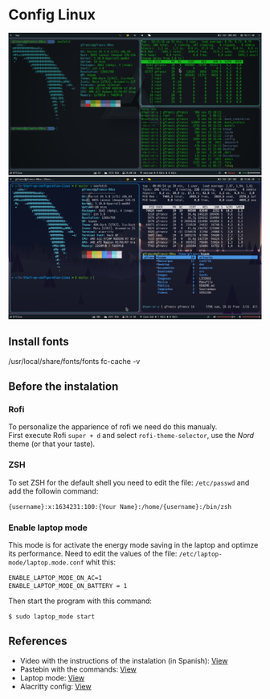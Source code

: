 # Config Linux

![Preview1](/images/preview/Preview-01.png)
![Preview2](/images/preview/Preview-02.png)

## Install fonts
/usr/local/share/fonts/fonts
fc-cache -v

## Before the instalation
### Rofi
To personalize the apparience of rofi we need do this manualy.  
First execute Rofi `super + d` and select `rofi-theme-selector`, use the *Nord* theme (or that your taste).

### ZSH
To set ZSH for the default shell you need to edit the file: `/etc/passwd` and add the followin command: 

```bash
{username}:x:1634231:100:{Your Name}:/home/{username}:/bin/zsh
```

### Enable laptop mode
This mode is for activate the energy mode saving in the laptop and optimze its performance. Need to edit the values of the file: `/etc/laptop-mode/laptop.mode.conf` whit this:
```
ENABLE_LAPTOP_MODE_ON_AC=1
ENABLE_LAPTOP_MODE_ON_BATTERY = 1
```
Then start the program with this command:
```
$ sudo laptop_mode start
```

## References
- Video with the instructions of the instalation (in Spanish): [View](https://www.youtube.com/watch?v=mHLwfI1nHHY)
- Pastebin with the commands: [View](https://pastebin.com/EEX1Dsuq)
- Laptop mode: [View](https://askubuntu.com/questions/180712/how-to-enable-laptop-mode)
- Alacritty config: [View](https://gist.github.com/yoonhoGo/61ea18476a127f5db7b86471ee027876)
